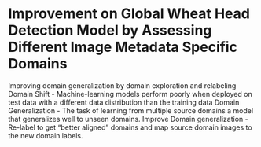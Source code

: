 # Improvement on Global Wheat Head Detection Model by Assessing Different Image Metadata Specific Domains 

Improving domain generalization by domain exploration and relabeling
Domain Shift - 
Machine-learning models perform poorly when deployed on test data with a different data distribution than the training data
Domain Generalization - 
The task of learning from multiple source domains a model that generalizes well to unseen domains.
Improve Domain generalization - 
Re-label to get “better aligned” domains and map source domain images to the new domain labels.

